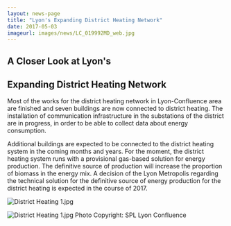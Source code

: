 ```yaml
---
layout: news-page
title: "Lyon's Expanding District Heating Network"
date: 2017-05-03
imageurl: images/news/LC_019992MD_web.jpg
---
```


<div class="multiline">
<h2><span class="ornament-news">A Closer Look at Lyon's</span></h2>
<h2><span class="ornament-news">Expanding District Heating Network</span></h2>
</div>

Most of the works for the district heating network in Lyon-Confluence area are finished and seven buildings are now connected to district heating. The installation of communication infrastructure in the substations of the district are in progress, in order to be able to collect data about energy consumption.

Additional buildings are expected to be connected to the district heating system in the coming months and years. For the moment, the district heating system runs with a provisional gas-based solution for energy production. The definitive source of production will increase the proportion of biomass in the energy mix. A decision of the Lyon Metropolis regarding the technical solution for the definitive source of energy production for the district heating is expected in the course of 2017.

![District Heating 1.jpg]({{site.baseurl}}images/news/LC_019992MD_web.jpg)

![District Heating 1.jpg]({{site.baseurl}}images/news/LC_019989MD_web.jpg)
Photo Copyright: SPL Lyon Confluence

